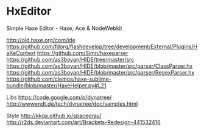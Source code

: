 HxEditor
========

Simple Haxe Editor - Haxe, Ace &amp; NodeWebkit


http://old.haxe.org/com/ide
https://github.com/fdorg/flashdevelop/tree/development/External/Plugins/HaXeContext
https://github.com/Simn/haxeparser
https://github.com/as3boyan/HIDE/tree/master/src
https://github.com/as3boyan/HIDE/blob/master/src/parser/ClassParser.hx
https://github.com/as3boyan/HIDE/blob/master/src/parser/RegexParser.hx
https://github.com/clemos/haxe-sublime-bundle/blob/master/HaxeHelper.py#L21

Libs
https://code.google.com/p/dynatree/
http://wwwendt.de/tech/dynatree/doc/samples.html


Style
http://kkga.github.io/spacegray/
http://r2ds.deviantart.com/art/Brackets-Redesign-441532416